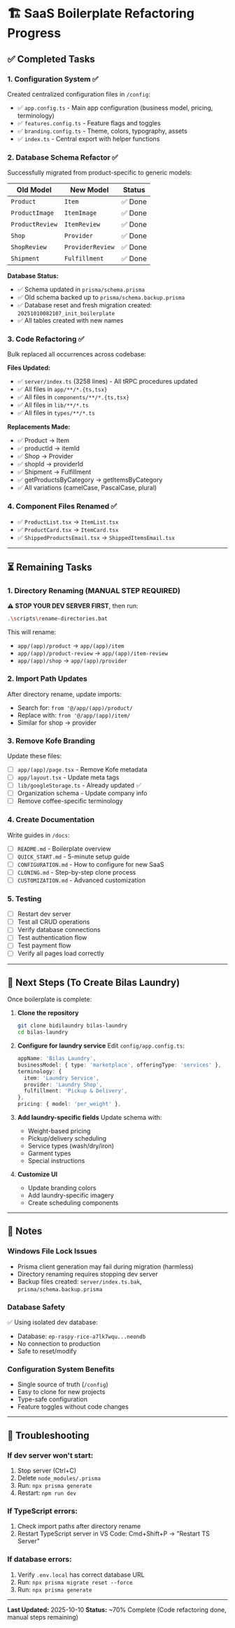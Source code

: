 # 🏗️ SaaS Boilerplate Refactoring Progress

## ✅ Completed Tasks

### 1. Configuration System ✅
Created centralized configuration files in `/config`:
- ✅ `app.config.ts` - Main app configuration (business model, pricing, terminology)
- ✅ `features.config.ts` - Feature flags and toggles
- ✅ `branding.config.ts` - Theme, colors, typography, assets
- ✅ `index.ts` - Central export with helper functions

### 2. Database Schema Refactor ✅
Successfully migrated from product-specific to generic models:

| Old Model | New Model | Status |
|-----------|-----------|--------|
| `Product` | `Item` | ✅ Done |
| `ProductImage` | `ItemImage` | ✅ Done |
| `ProductReview` | `ItemReview` | ✅ Done |
| `Shop` | `Provider` | ✅ Done |
| `ShopReview` | `ProviderReview` | ✅ Done |
| `Shipment` | `Fulfillment` | ✅ Done |

**Database Status:**
- ✅ Schema updated in `prisma/schema.prisma`
- ✅ Old schema backed up to `prisma/schema.backup.prisma`
- ✅ Database reset and fresh migration created: `20251010082107_init_boilerplate`
- ✅ All tables created with new names

### 3. Code Refactoring ✅
Bulk replaced all occurrences across codebase:

**Files Updated:**
- ✅ `server/index.ts` (3258 lines) - All tRPC procedures updated
- ✅ All files in `app/**/*.{ts,tsx}`
- ✅ All files in `components/**/*.{ts,tsx}`
- ✅ All files in `lib/**/*.ts`
- ✅ All files in `types/**/*.ts`

**Replacements Made:**
- ✅ Product → Item
- ✅ productId → itemId
- ✅ Shop → Provider
- ✅ shopId → providerId
- ✅ Shipment → Fulfillment
- ✅ getProductsByCategory → getItemsByCategory
- ✅ All variations (camelCase, PascalCase, plural)

### 4. Component Files Renamed ✅
- ✅ `ProductList.tsx` → `ItemList.tsx`
- ✅ `ProductCard.tsx` → `ItemCard.tsx`
- ✅ `ShippedProductsEmail.tsx` → `ShippedItemsEmail.tsx`

---

## ⏳ Remaining Tasks

### 1. Directory Renaming (MANUAL STEP REQUIRED)
**⚠️ STOP YOUR DEV SERVER FIRST**, then run:
```bash
.\scripts\rename-directories.bat
```

This will rename:
- `app/(app)/product` → `app/(app)/item`
- `app/(app)/product-review` → `app/(app)/item-review`
- `app/(app)/shop` → `app/(app)/provider`

### 2. Import Path Updates
After directory rename, update imports:
- Search for: `from '@/app/(app)/product/`
- Replace with: `from '@/app/(app)/item/`
- Similar for shop → provider

### 3. Remove Kofe Branding
Update these files:
- [ ] `app/(app)/page.tsx` - Remove Kofe metadata
- [ ] `app/layout.tsx` - Update meta tags
- [ ] `lib/googleStorage.ts` - Already updated ✅
- [ ] Organization schema - Update company info
- [ ] Remove coffee-specific terminology

### 4. Create Documentation
Write guides in `/docs`:
- [ ] `README.md` - Boilerplate overview
- [ ] `QUICK_START.md` - 5-minute setup guide
- [ ] `CONFIGURATION.md` - How to configure for new SaaS
- [ ] `CLONING.md` - Step-by-step clone process
- [ ] `CUSTOMIZATION.md` - Advanced customization

### 5. Testing
- [ ] Restart dev server
- [ ] Test all CRUD operations
- [ ] Verify database connections
- [ ] Test authentication flow
- [ ] Test payment flow
- [ ] Verify all pages load correctly

---

## 🚀 Next Steps (To Create Bilas Laundry)

Once boilerplate is complete:

1. **Clone the repository**
   ```bash
   git clone bidilaundry bilas-laundry
   cd bilas-laundry
   ```

2. **Configure for laundry service**
   Edit `config/app.config.ts`:
   ```typescript
   appName: 'Bilas Laundry',
   businessModel: { type: 'marketplace', offeringType: 'services' },
   terminology: {
     item: 'Laundry Service',
     provider: 'Laundry Shop',
     fulfillment: 'Pickup & Delivery',
   },
   pricing: { model: 'per_weight' },
   ```

3. **Add laundry-specific fields**
   Update schema with:
   - Weight-based pricing
   - Pickup/delivery scheduling
   - Service types (wash/dry/iron)
   - Garment types
   - Special instructions

4. **Customize UI**
   - Update branding colors
   - Add laundry-specific imagery
   - Create scheduling components

---

## 📝 Notes

### Windows File Lock Issues
- Prisma client generation may fail during migration (harmless)
- Directory renaming requires stopping dev server
- Backup files created: `server/index.ts.bak`, `prisma/schema.backup.prisma`

### Database Safety
✅ Using isolated dev database:
- Database: `ep-raspy-rice-a7lk7wqu...neondb`
- No connection to production
- Safe to reset/modify

### Configuration System Benefits
- Single source of truth (`/config`)
- Easy to clone for new projects
- Type-safe configuration
- Feature toggles without code changes

---

## 🔧 Troubleshooting

### If dev server won't start:
1. Stop server (Ctrl+C)
2. Delete `node_modules/.prisma`
3. Run: `npx prisma generate`
4. Restart: `npm run dev`

### If TypeScript errors:
1. Check import paths after directory rename
2. Restart TypeScript server in VS Code: Cmd+Shift+P → "Restart TS Server"

### If database errors:
1. Verify `.env.local` has correct database URL
2. Run: `npx prisma migrate reset --force`
3. Run: `npx prisma generate`

---

**Last Updated:** 2025-10-10
**Status:** ~70% Complete (Code refactoring done, manual steps remaining)
